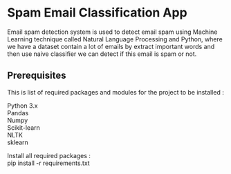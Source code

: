 # Spam Email Classification App
Email spam detection system is used to detect email spam using Machine Learning technique called Natural Language Processing and Python, where we have a dataset contain a lot of emails by extract important words and then use naive classifier we can detect if this email is spam or not.


## Prerequisites
This is list of required packages and modules for the project to be installed :<br>

Python 3.x<br>
Pandas<br>
Numpy<br>
Scikit-learn<br>
NLTK<br>
sklearn<br>

Install all required packages :<br>
 pip install -r requirements.txt



